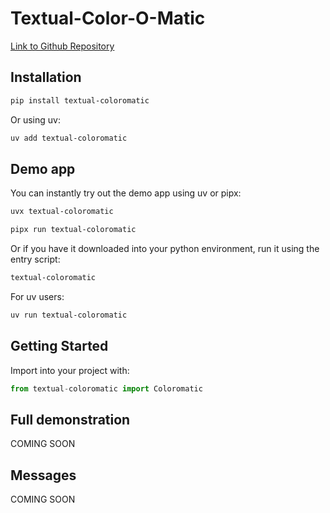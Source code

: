 # Textual-Color-O-Matic

[Link to Github Repository](https://github.com/edward-jazzhands/textual-coloromatic)

## Installation

```sh
pip install textual-coloromatic
```

Or using uv:

```sh
uv add textual-coloromatic
```

## Demo app

You can instantly try out the demo app using uv or pipx:

```sh
uvx textual-coloromatic
```

```sh
pipx run textual-coloromatic
```

Or if you have it downloaded into your python environment, run it using the entry script:

```sh
textual-coloromatic
```

For uv users:

```sh
uv run textual-coloromatic
```

## Getting Started

Import into your project with:

```py
from textual-coloromatic import Coloromatic
```

## Full demonstration

COMING SOON

## Messages

COMING SOON
